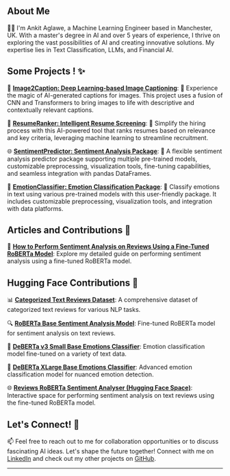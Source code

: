 ## About Me

👨‍💻 I'm Ankit Aglawe, a Machine Learning Engineer based in Manchester, UK. With a master's degree in AI and over 5 years of experience, I thrive on exploring the vast possibilities of AI and creating innovative solutions. My expertise lies in Text Classification, LLMs, and Financial AI.

## Some Projects ! ✨

🔭 **[Image2Caption: Deep Learning-based Image Captioning](https://github.com/ankit-aglawe/Image2Caption)**: 📸 Experience the magic of AI-generated captions for images. This project uses a fusion of CNN and Transformers to bring images to life with descriptive and contextually relevant captions.

🚀 **[ResumeRanker: Intelligent Resume Screening](https://github.com/ankit-aglawe/ResumeRanker)**: 📄 Simplify the hiring process with this AI-powered tool that ranks resumes based on relevance and key criteria, leveraging machine learning to streamline recruitment.

🌐 **[SentimentPredictor: Sentiment Analysis Package](https://pypi.org/project/sentimentpredictor/)**: 💬 A flexible sentiment analysis predictor package supporting multiple pre-trained models, customizable preprocessing, visualization tools, fine-tuning capabilities, and seamless integration with pandas DataFrames.

🌟 **[EmotionClassifier: Emotion Classification Package](https://pypi.org/project/emotionclassifier/)**: 🧠 Classify emotions in text using various pre-trained models with this user-friendly package. It includes customizable preprocessing, visualization tools, and integration with data platforms.

## Articles and Contributions 📝

📄 **[How to Perform Sentiment Analysis on Reviews Using a Fine-Tuned RoBERTa Model](https://medium.com/@aglawe.ankit/how-to-perform-sentiment-analysis-on-reviews-using-a-fine-tuned-roberta-model-d442a1444410)**: Explore my detailed guide on performing sentiment analysis using a fine-tuned RoBERTa model.

## Hugging Face Contributions 🤗

📊 **[Categorized Text Reviews Dataset](https://huggingface.co/datasets/AnkitAI/CategorizedTextReviews)**: A comprehensive dataset of categorized text reviews for various NLP tasks.

🔍 **[RoBERTa Base Sentiment Analysis Model](https://huggingface.co/AnkitAI/reviews-roberta-base-sentiment-analysis)**: Fine-tuned RoBERTa model for sentiment analysis on text reviews.

🧠 **[DeBERTa v3 Small Base Emotions Classifier](https://huggingface.co/AnkitAI/deberta-v3-small-base-emotions-classifier)**: Emotion classification model fine-tuned on a variety of text data.

🧠 **[DeBERTa XLarge Base Emotions Classifier](https://huggingface.co/AnkitAI/deberta-xlarge-base-emotions-classifier)**: Advanced emotion classification model for nuanced emotion detection.

🌐 **[Reviews RoBERTa Sentiment Analyser (Hugging Face Space)](https://huggingface.co/spaces/AnkitAI/reviews-roberta-sentiment-analyser)**: Interactive space for performing sentiment analysis on text reviews using the fine-tuned RoBERTa model.

## Let's Connect! 🤝

📫 Feel free to reach out to me for collaboration opportunities or to discuss fascinating AI ideas. Let's shape the future together! Connect with me on [LinkedIn](https://www.linkedin.com/in/ankit-aglawe) and check out my other projects on [GitHub](https://github.com/ankit-aglawe).


---
